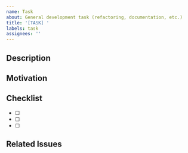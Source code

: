 ```yaml
---
name: Task
about: General development task (refactoring, documentation, etc.)
title: '[TASK] '
labels: task
assignees: ''
---
```


## Description
<!-- Describe the task to be completed -->

## Motivation
<!-- Why is this task necessary? -->

## Checklist
- [ ]
- [ ]
- [ ]

## Related Issues
<!-- Link to related issues if any -->
